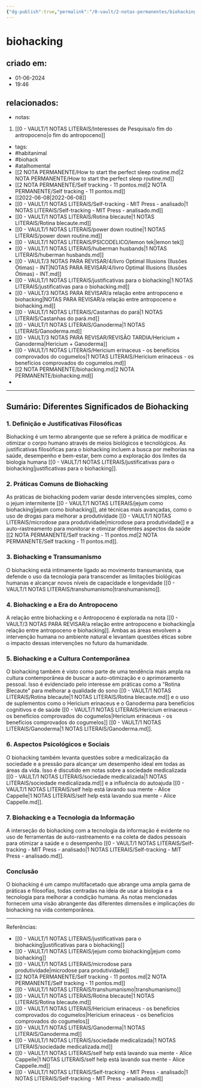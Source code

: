 ```yaml
---
{"dg-publish":true,"permalink":"/0-vault/2-notas-permanentes/biohacking/","tags":["permanente","habitanimal","biohack","atalhomental"],"dgHomeLink":true,"dgShowLocalGraph":true,"dgShowFileTree":true,"dgEnableSearch":true}
---
```


# biohacking

## criado em: 
- 01-06-2024
- 19:46
## relacionados:
- notas:
1. [[0 - VAULT/1 NOTAS LITERAIS/Interesses de Pesquisa/o fim do antropoceno\|o fim do antropoceno]]
- tags: 
- #habitanimal 
- #biohack 
- #atalhomental 
- [[2 NOTA PERMANENTE/How to start the perfect sleep routine.md\|2 NOTA PERMANENTE/How to start the perfect sleep routine.md]]
- [[2 NOTA PERMANENTE/Self tracking - 11 pontos.md\|2 NOTA PERMANENTE/Self tracking - 11 pontos.md]]
- [[2022-06-08\|2022-06-08]]
- [[0 - VAULT/1 NOTAS LITERAIS/Self-tracking - MIT Press - analisado\|1 NOTAS LITERAIS/Self-tracking - MIT Press - analisado.md]]
- [[0 - VAULT/1 NOTAS LITERAIS/Rotina blecaute\|1 NOTAS LITERAIS/Rotina blecaute.md]]
- [[0 - VAULT/1 NOTAS LITERAIS/power down routine\|1 NOTAS LITERAIS/power down routine.md]]
- [[0 - VAULT/1 NOTAS LITERAIS/PSICODELICO/lemon tek\|lemon tek]]
- [[0 - VAULT/1 NOTAS LITERAIS/huberman husbands\|1 NOTAS LITERAIS/huberman husbands.md]]
- [[0 - VAULT/3 NOTAS PARA REVISAR/4/livro Optimal Illusions (Ilusões Ótimas) - INT\|NOTAS PARA REVISAR/4/livro Optimal Illusions (Ilusões Ótimas) - INT.md]]
- [[0 - VAULT/1 NOTAS LITERAIS/justificativas para o biohacking\|1 NOTAS LITERAIS/justificativas para o biohacking.md]]
- [[0 - VAULT/3 NOTAS PARA REVISAR/a relação  entre antropoceno e biohacking\|NOTAS PARA REVISAR/a relação  entre antropoceno e biohacking.md]]
- [[0 - VAULT/1 NOTAS LITERAIS/Castanhas do pará\|1 NOTAS LITERAIS/Castanhas do pará.md]]
- [[0 - VAULT/1 NOTAS LITERAIS/Ganoderma\|1 NOTAS LITERAIS/Ganoderma.md]]
- [[0 - VAULT/3 NOTAS PARA REVISAR/REVISÃO TARDIA/Hericium + Ganoderma\|Hericium + Ganoderma]]
- [[0 - VAULT/1 NOTAS LITERAIS/Hericium erinaceus - os benefícios comprovados do cogumelos\|1 NOTAS LITERAIS/Hericium erinaceus - os benefícios comprovados do cogumelos.md]]
- [[2 NOTA PERMANENTE/biohacking.md\|2 NOTA PERMANENTE/biohacking.md]]
- 
---

## Sumário: Diferentes Significados de Biohacking

### 1. **Definição e Justificativas Filosóficas**
Biohacking é um termo abrangente que se refere à prática de modificar e otimizar o corpo humano através de meios biológicos e tecnológicos. As justificativas filosóficas para o biohacking incluem a busca por melhorias na saúde, desempenho e bem-estar, bem como a exploração dos limites da biologia humana [[0 - VAULT/1 NOTAS LITERAIS/justificativas para o biohacking\|justificativas para o biohacking]].

### 2. **Práticas Comuns de Biohacking**
As práticas de biohacking podem variar desde intervenções simples, como o jejum intermitente [[0 - VAULT/1 NOTAS LITERAIS/jejum como biohacking\|jejum como biohacking]], até técnicas mais avançadas, como o uso de drogas para melhorar a produtividade [[0 - VAULT/1 NOTAS LITERAIS/microdose para produtividade\|microdose para produtividade]] e a auto-rastreamento para monitorar e otimizar diferentes aspectos da saúde [[2 NOTA PERMANENTE/Self tracking - 11 pontos.md\|2 NOTA PERMANENTE/Self tracking - 11 pontos.md]].

### 3. **Biohacking e Transumanismo**
O biohacking está intimamente ligado ao movimento transumanista, que defende o uso da tecnologia para transcender as limitações biológicas humanas e alcançar novos níveis de capacidade e longevidade [[0 - VAULT/1 NOTAS LITERAIS/transhumanismo\|transhumanismo]].

### 4. **Biohacking e a Era do Antropoceno**
A relação entre biohacking e o Antropoceno é explorada na nota [[0 - VAULT/3 NOTAS PARA REVISAR/a relação  entre antropoceno e biohacking\|a relação  entre antropoceno e biohacking]]. Ambas as áreas envolvem a intervenção humana no ambiente natural e levantam questões éticas sobre o impacto dessas intervenções no futuro da humanidade.

### 5. **Biohacking e a Cultura Contemporânea**
O biohacking também é visto como parte de uma tendência mais ampla na cultura contemporânea de buscar a auto-otimização e o aprimoramento pessoal. Isso é evidenciado pelo interesse em práticas como a "Rotina Blecaute" para melhorar a qualidade do sono [[0 - VAULT/1 NOTAS LITERAIS/Rotina blecaute\|1 NOTAS LITERAIS/Rotina blecaute.md]] e o uso de suplementos como o Hericium erinaceus e o Ganoderma para benefícios cognitivos e de saúde [[0 - VAULT/1 NOTAS LITERAIS/Hericium erinaceus - os benefícios comprovados do cogumelos\|Hericium erinaceus - os benefícios comprovados do cogumelos]] [[0 - VAULT/1 NOTAS LITERAIS/Ganoderma\|1 NOTAS LITERAIS/Ganoderma.md]].

### 6. **Aspectos Psicológicos e Sociais**
O biohacking também levanta questões sobre a medicalização da sociedade e a pressão para alcançar um desempenho ideal em todas as áreas da vida. Isso é discutido em notas sobre a sociedade medicalizada [[0 - VAULT/1 NOTAS LITERAIS/sociedade medicalizada\|1 NOTAS LITERAIS/sociedade medicalizada.md]] e a influência do autoajuda [[0 - VAULT/1 NOTAS LITERAIS/self help está lavando sua mente - Alice Cappelle\|1 NOTAS LITERAIS/self help está lavando sua mente - Alice Cappelle.md]].

### 7. **Biohacking e a Tecnologia da Informação**
A interseção do biohacking com a tecnologia da informação é evidente no uso de ferramentas de auto-rastreamento e na coleta de dados pessoais para otimizar a saúde e o desempenho [[0 - VAULT/1 NOTAS LITERAIS/Self-tracking - MIT Press - analisado\|1 NOTAS LITERAIS/Self-tracking - MIT Press - analisado.md]].

### Conclusão
O biohacking é um campo multifacetado que abrange uma ampla gama de práticas e filosofias, todas centradas na ideia de usar a biologia e a tecnologia para melhorar a condição humana. As notas mencionadas fornecem uma visão abrangente das diferentes dimensões e implicações do biohacking na vida contemporânea.

---

Referências:
- [[0 - VAULT/1 NOTAS LITERAIS/justificativas para o biohacking\|justificativas para o biohacking]]
- [[0 - VAULT/1 NOTAS LITERAIS/jejum como biohacking\|jejum como biohacking]]
- [[0 - VAULT/1 NOTAS LITERAIS/microdose para produtividade\|microdose para produtividade]]
- [[2 NOTA PERMANENTE/Self tracking - 11 pontos.md\|2 NOTA PERMANENTE/Self tracking - 11 pontos.md]]
- [[0 - VAULT/1 NOTAS LITERAIS/transhumanismo\|transhumanismo]]
- [[0 - VAULT/1 NOTAS LITERAIS/Rotina blecaute\|1 NOTAS LITERAIS/Rotina blecaute.md]]
- [[0 - VAULT/1 NOTAS LITERAIS/Hericium erinaceus - os benefícios comprovados do cogumelos\|Hericium erinaceus - os benefícios comprovados do cogumelos]]
- [[0 - VAULT/1 NOTAS LITERAIS/Ganoderma\|1 NOTAS LITERAIS/Ganoderma.md]]
- [[0 - VAULT/1 NOTAS LITERAIS/sociedade medicalizada\|1 NOTAS LITERAIS/sociedade medicalizada.md]]
- [[0 - VAULT/1 NOTAS LITERAIS/self help está lavando sua mente - Alice Cappelle\|1 NOTAS LITERAIS/self help está lavando sua mente - Alice Cappelle.md]]
- [[0 - VAULT/1 NOTAS LITERAIS/Self-tracking - MIT Press - analisado\|1 NOTAS LITERAIS/Self-tracking - MIT Press - analisado.md]]

